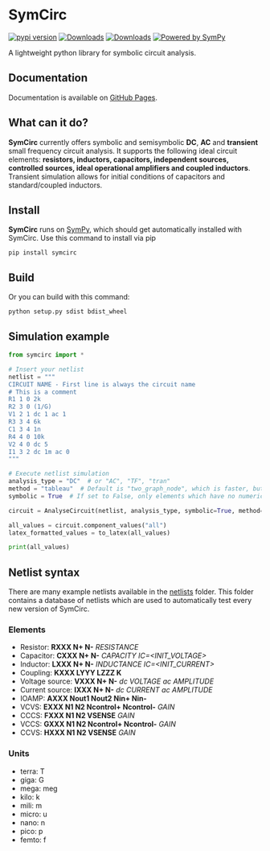 # SymCirc
[![pypi version](https://img.shields.io/pypi/v/symcirc.svg)](https://pypi.python.org/pypi/symcirc)
[![Downloads](https://static.pepy.tech/badge/symcirc)](https://pepy.tech/project/symcirc)
[![Downloads](https://static.pepy.tech/badge/symcirc/month)](https://pepy.tech/project/symcirc) 
[![Powered by SymPy](https://img.shields.io/badge/powered%20by-SymPy-Green.svg?style=flat&colorA=gray&colorB=green)](https://www.sympy.org/)

A lightweight python library for symbolic circuit analysis.

## Documentation

Documentation is available on [GitHub Pages](https://matyasvasek.github.io/SymCirc/).

## What can it do?

**SymCirc** currently offers symbolic and semisymbolic **DC**, **AC** and **transient** small frequency circuit analysis.
It supports the following ideal circuit elements: **resistors, inductors, capacitors, independent sources, controlled sources, ideal operational amplifiers and coupled inductors**.
Transient simulation allows for initial conditions of capacitors and standard/coupled inductors.

## Install

**SymCirc** runs on [SymPy](https://www.sympy.org/), which should get automatically installed with SymCirc. Use this command to install via pip
```
pip install symcirc
```
## Build

Or you can build with this command:
```
python setup.py sdist bdist_wheel
```

## Simulation example

``` python
from symcirc import *

# Insert your netlist
netlist = """
CIRCUIT NAME - First line is always the circuit name
# This is a comment
R1 1 0 2k
R2 3 0 (1/G)
V1 2 1 dc 1 ac 1
R3 3 4 6k
C1 3 4 1n
R4 4 0 10k
V2 4 0 dc 5
I1 3 2 dc 1m ac 0
"""

# Execute netlist simulation
analysis_type = "DC"  # or "AC", "TF", "tran"
method = "tableau"  # Default is "two_graph_node", which is faster, but currently lacks coupled inductors.
symbolic = True  # If set to False, only elements which have no numeric value are left as symbolic. In this case only R2 stays symbolic.

circuit = AnalyseCircuit(netlist, analysis_type, symbolic=True, method=method)

all_values = circuit.component_values("all")
latex_formatted_values = to_latex(all_values)

print(all_values)
```

## Netlist syntax
There are many example netlists available in the [netlists](tests/netlists) folder. This folder contains a database of netlists which are used to automatically test every new version of SymCirc.

### Elements
* Resistor:          **RXXX N+ N-** _RESISTANCE_
* Capacitor:         **CXXX N+ N-** _CAPACITY IC=<INIT_VOLTAGE>_
* Inductor:          **LXXX N+ N-** _INDUCTANCE IC=<INIT_CURRENT>_
* Coupling:          **KXXX LYYY LZZZ K**
* Voltage source:    **VXXX N+ N-** _dc VOLTAGE ac AMPLITUDE <PHASE>_
* Current source:    **IXXX N+ N-** _dc CURRENT ac AMPLITUDE <PHASE>_
* IOAMP:             **AXXX Nout1 Nout2 Nin+ Nin-**
* VCVS:              **EXXX N1 N2 Ncontrol+ Ncontrol-** _GAIN_
* CCCS:              **FXXX N1 N2 VSENSE** _GAIN_
* VCCS:              **GXXX N1 N2 Ncontrol+ Ncontrol-** _GAIN_
* CCVS:              **HXXX N1 N2 VSENSE** _GAIN_

### Units
* terra: T
* giga: G
* mega: meg
* kilo: k
* mili: m
* micro: u
* nano: n
* pico: p
* femto: f


